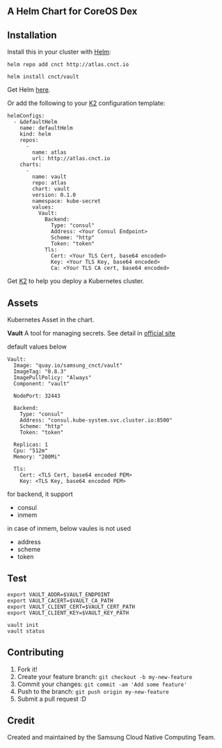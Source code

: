 ## A Helm Chart for CoreOS Dex

## Installation
Install this in your cluster with [Helm](https://github.com/kubernetes/helm):

```
helm repo add cnct http://atlas.cnct.io
```
```
helm install cnct/vault
```

Get Helm [here](https://github.com/kubernetes/helm/blob/master/docs/install.md).

Or add the following to your [K2](https://github.com/samsung-cnct/k2) configuration template:
```
helmConfigs:
  - &defaultHelm
    name: defaultHelm
    kind: helm
    repos:
      -
        name: atlas
        url: http://atlas.cnct.io
    charts:
      -
        name: vault
        repo: atlas
        chart: vault
        version: 0.1.0
        namespace: kube-secret
        values:
          Vault:
            Backend:
              Type: "consul"
              Address: <Your Consul Endpoint>
              Scheme: "http"
              Token: "token"
            Tls:
              Cert: <Your TLS Cert, base64 encoded>
              Key: <Your TLS Key, base64 encoded>
              Ca: <Your TLS CA cert, base64 encoded>
```

Get [K2](https://github.com/samsung-cnct/k2) to help you deploy a Kubernetes cluster.

## Assets
Kubernetes Asset in the chart.

**Vault**
A tool for managing secrets.
See detail in [official site](https://www.vaultproject.io)

default values below
```
Vault:
  Image: "quay.io/samsung_cnct/vault"
  ImageTag: "0.8.3"
  ImagePullPolicy: "Always"
  Component: "vault"

  NodePort: 32443

  Backend:
    Type: "consul"
    Address: "consul.kube-system.svc.cluster.io:8500"
    Scheme: "http"
    Token: "token"

  Replicas: 1
  Cpu: "512m"
  Memory: "200Mi"

  Tls:
    Cert: <TLS Cert, base64 encoded PEM>
    Key: <TLS Key, base64 encoded PEM>
```

for backend,
it support
  - consul
  - inmem

in case of inmem, below vaules is not used
 - address
 - scheme
 - token

## Test
```
export VAULT_ADDR=$VAULT_ENDPOINT
export VAULT_CACERT=$VAULT_CA_PATH
export VAULT_CLIENT_CERT=$VAULT_CERT_PATH
export VAULT_CLIENT_KEY=$VAULT_KEY_PATH

vault init
vault status
```

## Contributing

1. Fork it!
2. Create your feature branch: `git checkout -b my-new-feature`
3. Commit your changes: `git commit -am 'Add some feature'`
4. Push to the branch: `git push origin my-new-feature`
5. Submit a pull request :D

## Credit

Created and maintained by the Samsung Cloud Native Computing Team.
